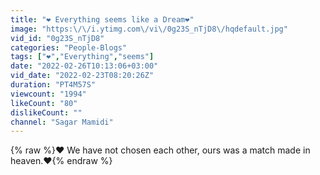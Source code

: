 ```yaml
---
title: "❤️ Everything seems like a Dream❤️"
image: "https:\/\/i.ytimg.com\/vi\/0g23S_nTjD8\/hqdefault.jpg"
vid_id: "0g23S_nTjD8"
categories: "People-Blogs"
tags: ["❤️","Everything","seems"]
date: "2022-02-26T10:13:06+03:00"
vid_date: "2022-02-23T08:20:26Z"
duration: "PT4M57S"
viewcount: "1994"
likeCount: "80"
dislikeCount: ""
channel: "Sagar Mamidi"
---
```

{% raw %}❤️ We have not chosen each other, ours was a match made in heaven.❤️{% endraw %}
